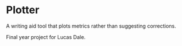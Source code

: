 # Plotter

A writing aid tool that plots metrics rather than suggesting corrections.

Final year project for Lucas Dale.
